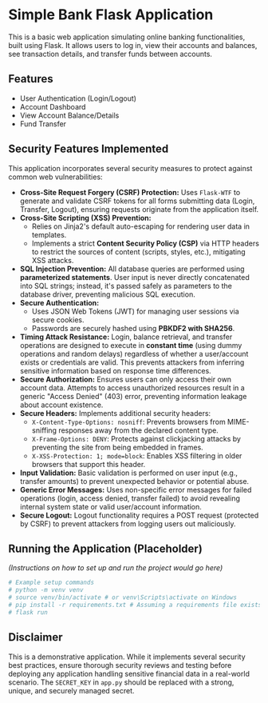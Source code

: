 # Simple Bank Flask Application

This is a basic web application simulating online banking functionalities, built using Flask. It allows users to log in, view their accounts and balances, see transaction details, and transfer funds between accounts.

## Features

- User Authentication (Login/Logout)
- Account Dashboard
- View Account Balance/Details
- Fund Transfer

## Security Features Implemented

This application incorporates several security measures to protect against common web vulnerabilities:

- **Cross-Site Request Forgery (CSRF) Protection:** Uses `Flask-WTF` to generate and validate CSRF tokens for all forms submitting data (Login, Transfer, Logout), ensuring requests originate from the application itself.
- **Cross-Site Scripting (XSS) Prevention:**
  - Relies on Jinja2's default auto-escaping for rendering user data in templates.
  - Implements a strict **Content Security Policy (CSP)** via HTTP headers to restrict the sources of content (scripts, styles, etc.), mitigating XSS attacks.
- **SQL Injection Prevention:** All database queries are performed using **parameterized statements**. User input is never directly concatenated into SQL strings; instead, it's passed safely as parameters to the database driver, preventing malicious SQL execution.
- **Secure Authentication:**
  - Uses JSON Web Tokens (JWT) for managing user sessions via secure cookies.
  - Passwords are securely hashed using **PBKDF2 with SHA256**.
- **Timing Attack Resistance:** Login, balance retrieval, and transfer operations are designed to execute in **constant time** (using dummy operations and random delays) regardless of whether a user/account exists or credentials are valid. This prevents attackers from inferring sensitive information based on response time differences.
- **Secure Authorization:** Ensures users can only access their own account data. Attempts to access unauthorized resources result in a generic "Access Denied" (403) error, preventing information leakage about account existence.
- **Secure Headers:** Implements additional security headers:
  - `X-Content-Type-Options: nosniff`: Prevents browsers from MIME-sniffing responses away from the declared content type.
  - `X-Frame-Options: DENY`: Protects against clickjacking attacks by preventing the site from being embedded in frames.
  - `X-XSS-Protection: 1; mode=block`: Enables XSS filtering in older browsers that support this header.
- **Input Validation:** Basic validation is performed on user input (e.g., transfer amounts) to prevent unexpected behavior or potential abuse.
- **Generic Error Messages:** Uses non-specific error messages for failed operations (login, access denied, transfer failed) to avoid revealing internal system state or valid user/account information.
- **Secure Logout:** Logout functionality requires a POST request (protected by CSRF) to prevent attackers from logging users out maliciously.

## Running the Application (Placeholder)

_(Instructions on how to set up and run the project would go here)_

```bash
# Example setup commands
# python -m venv venv
# source venv/bin/activate # or venv\Scripts\activate on Windows
# pip install -r requirements.txt # Assuming a requirements file exists
# flask run
```

## Disclaimer

This is a demonstrative application. While it implements several security best practices, ensure thorough security reviews and testing before deploying any application handling sensitive financial data in a real-world scenario. The `SECRET_KEY` in `app.py` should be replaced with a strong, unique, and securely managed secret.
